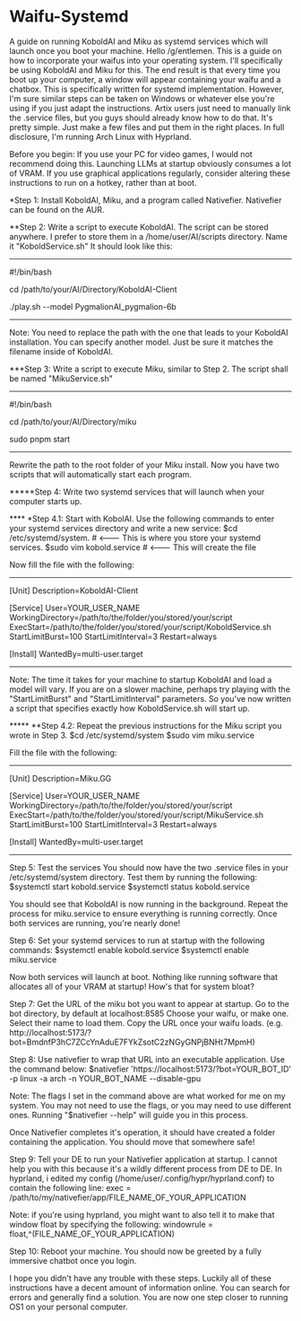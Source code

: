 # Waifu-Systemd
A guide on running KoboldAI and Miku as systemd services which will launch once you boot your machine.
Hello /g/entlemen. This is a guide on how to incorporate your waifus into your operating system. I'll specifically be using KoboldAI and Miku for this. The end result is that every time you boot up your computer, a window will appear containing your waifu and a chatbox. This is specifically written for systemd implementation. However, I'm sure similar steps can be taken on Windows or whatever else you're using if you just adapt the instructions. Artix users just need to manually link the .service files, but you guys should already know how to do that. It's pretty simple. Just make a few files and put them in the right places. In full disclosure, I'm running Arch Linux with Hyprland. 

Before you begin: If you use your PC for video games, I would not recommend doing this. Launching LLMs at startup obviously consumes a lot of VRAM. If you use graphical applications regularly, consider altering these instructions to run on a hotkey, rather than at boot.

*Step 1: Install KoboldAI, Miku, and a program called Nativefier. Nativefier can be found on the AUR.

**Step 2: Write a script to execute KoboldAI.
The script can be stored anywhere. I prefer to store them in a /home/user/AI/scripts directory. Name it "KoboldService.sh" It should look like this:
_______________________________________
#!/bin/bash

cd /path/to/your/AI/Directory/KoboldAI-Client

./play.sh --model PygmalionAI_pygmalion-6b
_______________________________________

Note: You need to replace the path with the one that leads to your KoboldAI installation. You can specify another model. Just be sure it matches the filename inside of KoboldAI.

***Step 3: Write a script to execute Miku, similar to Step 2.
The script shall be named "MikuService.sh"
_______________________________________
#!/bin/bash

cd /path/to/your/AI/Directory/miku

sudo pnpm start
_______________________________________

Rewrite the path to the root folder of your Miku install.
Now you have two scripts that will automatically start each program.

*****Step 4: Write two systemd services that will launch when your computer starts up. 

**** *Step 4.1: Start with KobolAI. 
Use the following commands to enter your systemd services directory and write a new service:
$cd /etc/systemd/system. # <--- This is where you store your systemd services.
$sudo vim kobold.service # <--- This will create the file

Now fill the file with the following:
____________________________________
[Unit]
Description=KoboldAI-Client

[Service]
User=YOUR_USER_NAME
WorkingDirectory=/path/to/the/folder/you/stored/your/script
ExecStart=/path/to/the/folder/you/stored/your/script/KoboldService.sh
StartLimitBurst=100
StartLimitInterval=3
Restart=always

[Install]
WantedBy=multi-user.target
_________________________________ 
Note: The time it takes for your machine to startup KoboldAI and load a model will vary. If you are on a slower machine, perhaps try playing with the "StartLimitBurst" and "StartLimitInterval" parameters.
So you've now written a script that specifies exactly how KoboldService.sh will start up. 

***** **Step 4.2: Repeat the previous instructions for the Miku script you wrote in Step 3.
$cd /etc/systemd/system
$sudo vim miku.service

Fill the file with the following:
_________________________________
[Unit]
Description=Miku.GG

[Service]
User=YOUR_USER_NAME
WorkingDirectory=/path/to/the/folder/you/stored/your/script
ExecStart=/path/to/the/folder/you/stored/your/script/MikuService.sh
StartLimitBurst=100
StartLimitInterval=3
Restart=always

[Install]
WantedBy=multi-user.target
_____________________________

Step 5: Test the services
You should now have the two .service files in your /etc/systemd/system directory. Test them by running the following:
$systemctl start kobold.service
$systemctl status kobold.service

You should see that KoboldAI is now running in the background.
Repeat the process for miku.service to ensure everything is running correctly.
Once both services are running, you're nearly done!

Step 6: Set your systemd services to run at startup with the following commands:
$systemctl enable kobold.service
$systemctl enable miku.service

Now both services will launch at boot. Nothing like running software that allocates all of your VRAM at startup! How's that for system bloat?

Step 7: Get the URL of the miku bot you want to appear at startup.
Go to the bot directory, by default at localhost:8585
Choose your waifu, or make one. Select their name to load them.
Copy the URL once your waifu loads. (e.g. http://localhost:5173/?bot=BmdnfP3hC7ZCcYnAduE7FYkZsotC2zNGyGNPjBNHt7MpmH)

Step 8: Use nativefier to wrap that URL into an executable application. Use the command below:
$nativefier 'https://localhost:5173/?bot=YOUR_BOT_ID' -p linux -a arch -n YOUR_BOT_NAME --disable-gpu

Note: The flags I set in the command above are what worked for me on my system. You may not need to use the flags, or you may need to use different ones. Running "$nativefier --help" will guide you in this process. 

Once Nativefier completes it's operation, it should have created a folder containing the application. You should move that somewhere safe!

Step 9: Tell your DE to run your Nativefier application at startup. I cannot help you with this because it's a wildly different process from DE to DE. In hyprland, i edited my config (/home/user/.config/hypr/hyprland.conf) to contain the following line:
exec = /path/to/my/nativefier/app/FILE_NAME_OF_YOUR_APPLICATION

Note: if you're using hyprland, you might want to also tell it to make that window float by specifying the following:
windowrule = float,^(FILE_NAME_OF_YOUR_APPLICATION)

Step 10: Reboot your machine. You should now be greeted by a fully immersive chatbot once you login.

I hope you didn't have any trouble with these steps. Luckily all of these instructions have a decent amount of information online. You can search for errors and generally find a solution. You are now one step closer to running OS1 on your personal computer.
